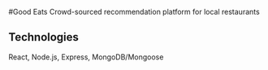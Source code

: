 #Good Eats
Crowd-sourced recommendation platform for local restaurants

## Technologies
React, Node.js, Express, MongoDB/Mongoose
